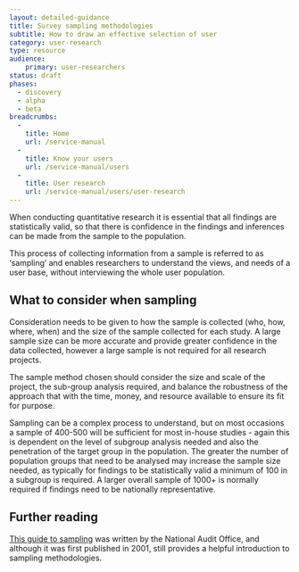 ```yaml
---
layout: detailed-guidance
title: Survey sampling methodologies
subtitle: How to draw an effective selection of user
category: user-research
type: resource
audience: 
    primary: user-researchers 
status: draft
phases:
  - discovery
  - alpha
  - beta
breadcrumbs:
  -
    title: Home
    url: /service-manual
  -
    title: Know your users
    url: /service-manual/users
  -
    title: User research
    url: /service-manual/users/user-research
---
```

    
When conducting quantitative research it is essential that all findings are statistically valid, so that there is confidence in the findings and inferences can be made from the sample to the population. 

This process of collecting information from a sample is referred to as ‘sampling’ and enables researchers to understand the views, and needs of a user base, without interviewing the whole user population.

## What to consider when sampling

Consideration needs to be given to how the sample is collected (who, how, where, when) and the size of the sample collected for each study. A large sample size can be more accurate and provide greater confidence in the data collected, however a large sample is not required for all research projects. 

The sample method chosen should consider the size and scale of the project, the sub-group analysis required, and balance the robustness of the approach that with the time, money, and resource available to ensure its fit for purpose.

Sampling can be a complex process to understand, but on most occasions a sample of 400-500 will be sufficient for most in-house studies - again this is dependent on the level of subgroup analysis needed and also the penetration of the target group in the population. The greater the number of population groups that need to be analysed may increase the sample size needed, as typically for findings to be statistically valid a minimum of 100 in a subgroup is required. A larger overall sample of 1000+ is normally required if findings need to be nationally representative. 

## Further reading

[This guide to sampling](http://www.nao.org.uk//idoc.ashx?docId=60e06674-ecfa-4aa2-9fc5-ea61a3d64728&version=-1) was written by the National Audit Office, and although it was first published in 2001, still provides a helpful introduction to sampling methodologies.